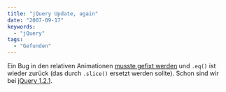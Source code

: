 ```yaml
---
title: "jQuery Update, again"
date: "2007-09-17"
keywords:
  - "jQuery"
tags:
  - "Gefunden"
---
```


Ein Bug in den relativen Animationen [musste gefixt werden](http://jquery.com/blog/2007/09/16/jquery-121-quick-fixes-for-12/) und `.eq()` ist wieder zurück (das durch `.slice()` ersetzt werden sollte). Schon sind wir bei [jQuery 1.2.1](http://docs.jquery.com/Release:jQuery_1.2.1).
